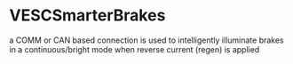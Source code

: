# VESCSmarterBrakes
a COMM or CAN based connection is used to intelligently illuminate brakes in a continuous/bright mode when reverse current (regen) is applied
